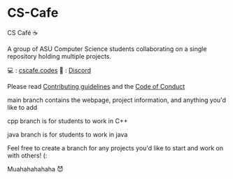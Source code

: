 # CS-Cafe
CS Café :coffee:

A group of ASU Computer Science students collaborating on a single repository holding multiple projects.

:computer: : [cscafe.codes](https://cscafe.codes)   :speech_balloon: : [Discord](https://cscafe.dev)

Please read [Contributing guidelines](https://github.com/Glowstick0017/CS-Cafe/blob/main/CODE_OF_CONDUCT.md) and the [Code of Conduct](https://github.com/Glowstick0017/CS-Cafe/blob/main/CODE_OF_CONDUCT.md)

main branch contains the webpage, project information, and anything you'd like to add

cpp branch is for students to work in C++

java branch is for students to work in java

Feel free to create a branch for any projects you'd like to start and work on with others! (:

Muahahahahaha :smiling_imp:

